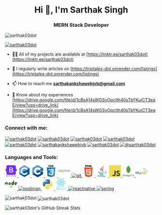 <h1 align="center">Hi 👋, I'm Sarthak Singh</h1>
<h3 align="center">MERN Stack Developer</h3>

<p align="left"> <img src="https://komarev.com/ghpvc/?username=sarthak03dot&label=Profile%20views&color=0e75b6&style=flat" alt="sarthak03dot" /> </p>

<p align="left"> <a href="https://github.com/ryo-ma/github-profile-trophy"><img src="https://github-profile-trophy.vercel.app/?username=sarthak03dot" alt="sarthak03dot" /></a> </p>

- 👨‍💻 All of my projects are available at [https://linktr.ee/sarthak03dot](https://linktr.ee/sarthak03dot)

- 📝 I regularly write articles on [https://triptales-dot.onrender.com/listings](https://triptales-dot.onrender.com/listings)

- 📫 How to reach me **sarthakankshawebjvb@gmail.com**

- 📄 Know about my experiences [https://drive.google.com/file/d/1cBsA14sWGSyOpcIth40sTbYKuiCT3eqE/view?usp=drive_link](https://drive.google.com/file/d/1cBsA14sWGSyOpcIth40sTbYKuiCT3eqE/view?usp=drive_link)

<h3 align="left">Connect with me:</h3>
<p align="left">
<a href="https://dev.to/sarthak03dot" target="blank"><img align="center" src="https://raw.githubusercontent.com/rahuldkjain/github-profile-readme-generator/master/src/images/icons/Social/devto.svg" alt="sarthak03dot" height="30" width="40" /></a>
<a href="https://twitter.com/sarthak03dot" target="blank"><img align="center" src="https://raw.githubusercontent.com/rahuldkjain/github-profile-readme-generator/master/src/images/icons/Social/twitter.svg" alt="sarthak03dot" height="30" width="40" /></a>
<a href="https://linkedin.com/in/sarthak03dot" target="blank"><img align="center" src="https://raw.githubusercontent.com/rahuldkjain/github-profile-readme-generator/master/src/images/icons/Social/linked-in-alt.svg" alt="sarthak03dot" height="30" width="40" /></a>
<a href="https://instagram.com/sarthak03dot" target="blank"><img align="center" src="https://raw.githubusercontent.com/rahuldkjain/github-profile-readme-generator/master/src/images/icons/Social/instagram.svg" alt="sarthak03dot" height="30" width="40" /></a>
<a href="https://www.hackerrank.com/sarthak03dot" target="blank"><img align="center" src="https://raw.githubusercontent.com/rahuldkjain/github-profile-readme-generator/master/src/images/icons/Social/hackerrank.svg" alt="sarthak03dot" height="30" width="40" /></a>
<a href="https://codeforces.com/profile/sarthakankshawebjvb" target="blank"><img align="center" src="https://raw.githubusercontent.com/rahuldkjain/github-profile-readme-generator/master/src/images/icons/Social/codeforces.svg" alt="sarthakankshawebjvb" height="30" width="40" /></a>
<a href="https://www.leetcode.com/sarthak03dot" target="blank"><img align="center" src="https://raw.githubusercontent.com/rahuldkjain/github-profile-readme-generator/master/src/images/icons/Social/leet-code.svg" alt="sarthak03dot" height="30" width="40" /></a>
<a href="https://www.hackerearth.com/@sarthak03dot" target="blank"><img align="center" src="https://raw.githubusercontent.com/rahuldkjain/github-profile-readme-generator/master/src/images/icons/Social/hackerearth.svg" alt="@sarthak03dot" height="30" width="40" /></a>
</p>

<h3 align="left">Languages and Tools:</h3>
<p align="left"> <a href="https://getbootstrap.com" target="_blank" rel="noreferrer"> <img src="https://raw.githubusercontent.com/devicons/devicon/master/icons/bootstrap/bootstrap-plain-wordmark.svg" alt="bootstrap" width="40" height="40"/> </a> <a href="https://www.cprogramming.com/" target="_blank" rel="noreferrer"> <img src="https://raw.githubusercontent.com/devicons/devicon/master/icons/c/c-original.svg" alt="c" width="40" height="40"/> </a> <a href="https://www.w3schools.com/cpp/" target="_blank" rel="noreferrer"> <img src="https://raw.githubusercontent.com/devicons/devicon/master/icons/cplusplus/cplusplus-original.svg" alt="cplusplus" width="40" height="40"/> </a> <a href="https://www.w3schools.com/css/" target="_blank" rel="noreferrer"> <img src="https://raw.githubusercontent.com/devicons/devicon/master/icons/css3/css3-original-wordmark.svg" alt="css3" width="40" height="40"/> </a> <a href="https://expressjs.com" target="_blank" rel="noreferrer"> <img src="https://raw.githubusercontent.com/devicons/devicon/master/icons/express/express-original-wordmark.svg" alt="express" width="40" height="40"/> </a> <a href="https://git-scm.com/" target="_blank" rel="noreferrer"> <img src="https://www.vectorlogo.zone/logos/git-scm/git-scm-icon.svg" alt="git" width="40" height="40"/> </a> <a href="https://www.w3.org/html/" target="_blank" rel="noreferrer"> <img src="https://raw.githubusercontent.com/devicons/devicon/master/icons/html5/html5-original-wordmark.svg" alt="html5" width="40" height="40"/> </a> <a href="https://www.java.com" target="_blank" rel="noreferrer"> <img src="https://raw.githubusercontent.com/devicons/devicon/master/icons/java/java-original.svg" alt="java" width="40" height="40"/> </a> <a href="https://developer.mozilla.org/en-US/docs/Web/JavaScript" target="_blank" rel="noreferrer"> <img src="https://raw.githubusercontent.com/devicons/devicon/master/icons/javascript/javascript-original.svg" alt="javascript" width="40" height="40"/> </a> <a href="https://www.mongodb.com/" target="_blank" rel="noreferrer"> <img src="https://raw.githubusercontent.com/devicons/devicon/master/icons/mongodb/mongodb-original-wordmark.svg" alt="mongodb" width="40" height="40"/> </a> <a href="https://www.mysql.com/" target="_blank" rel="noreferrer"> <img src="https://raw.githubusercontent.com/devicons/devicon/master/icons/mysql/mysql-original-wordmark.svg" alt="mysql" width="40" height="40"/> </a> <a href="https://nodejs.org" target="_blank" rel="noreferrer"> <img src="https://raw.githubusercontent.com/devicons/devicon/master/icons/nodejs/nodejs-original-wordmark.svg" alt="nodejs" width="40" height="40"/> </a> <a href="https://postman.com" target="_blank" rel="noreferrer"> <img src="https://www.vectorlogo.zone/logos/getpostman/getpostman-icon.svg" alt="postman" width="40" height="40"/> </a> <a href="https://www.python.org" target="_blank" rel="noreferrer"> <img src="https://raw.githubusercontent.com/devicons/devicon/master/icons/python/python-original.svg" alt="python" width="40" height="40"/> </a> <a href="https://reactjs.org/" target="_blank" rel="noreferrer"> <img src="https://raw.githubusercontent.com/devicons/devicon/master/icons/react/react-original-wordmark.svg" alt="react" width="40" height="40"/> </a> <a href="https://reactnative.dev/" target="_blank" rel="noreferrer"> <img src="https://reactnative.dev/img/header_logo.svg" alt="reactnative" width="40" height="40"/> </a> <a href="https://spring.io/" target="_blank" rel="noreferrer"> <img src="https://www.vectorlogo.zone/logos/springio/springio-icon.svg" alt="spring" width="40" height="40"/> </a> </p>

<p><img align="left" src="https://github-readme-stats.vercel.app/api/top-langs?username=sarthak03dot&show_icons=true&locale=en&layout=compact" alt="sarthak03dot" /></p>

<p>&nbsp;<img align="center" src="https://github-readme-stats.vercel.app/api?username=sarthak03dot&show_icons=true&locale=en" alt="sarthak03dot" /></p>

<p>
  <img src="https://github-readme-streak-stats.herokuapp.com/?user=sarthak03dot&theme=tokyonight&hide_border=true" alt="sarthak03dot's GitHub Streak Stats" />
</p>
